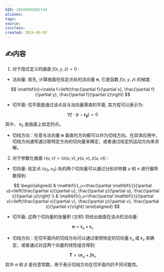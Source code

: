 ```yaml
---
UID: 20240903002744 
aliases: 
tags: 
source: 
cssclass: 
created: 2024-09-03
---
```

## ✍内容
1. 对于隐式定义的曲面 $f(x, y, z)=0$ :
- 法向量: 首先, 计算曲面在给定点处的法向量 $\mathbf{n}$, 它是函数 $f(x, y, z)$ 的梯度:

$$
\mathbf{n}=\nabla f=\left(\frac{\partial f}{\partial x}, \frac{\partial f}{\partial y}, \frac{\partial f}{\partial z}\right)
$$
- 切平面: 切平面是通过该点且与法向量需直的平面, 其方程可以表示为:

$$
\nabla f \cdot\left(\mathbf{r}-\mathbf{r}_{\mathbf{0}}\right)=0
$$
其中， $\mathbf{r}_0$ 是曲面上给定的点。
- 切线方向：任意与法向量 $\mathbf{n}$ 垂直的方向都可以作为切线方向。在具体应用中，切线方向通常通过取特定方向的切向量来确定，或者通过给定的运动方向来求解。
2. 对于参数化曲面 $\mathrm{r}(u, v)=(x(u, v), y(u, v), z(u, v))$ :
- 切向量: 给定点 $\left(u_0, v_0\right)$ 处的两个切向量可以通过分别对参数 $u$ 和 $v$ 进行偏导数得到:

$$
\begin{aligned}
& \mathbf{r}_u=\frac{\partial \mathbf{r}}{\partial u}=\left(\frac{\partial x}{\partial u}, \frac{\partial y}{\partial u}, \frac{\partial z}{\partial u}\right) \\
& \mathbf{r}_v=\frac{\partial \mathbf{r}}{\partial v}=\left(\frac{\partial x}{\partial v}, \frac{\partial y}{\partial v}, \frac{\partial z}{\partial v}\right)
\end{aligned}
$$
- 切平画: 这两个切向量的张量积 (叉积) 将给出曲面在该点的法向量:

$$
\mathbf{n}=\mathbf{r}_u \times \mathbf{r}_v
$$
- 切线方向：在切平面内的切线方向可以通过使用特定的切向量 $\mathbf{r}_u$ 或 $\mathbf{r}_v$ 来确定，或者通过对这两个向量的线性组合得到:

$$
\mathbf{T}=\alpha \mathbf{r}_u+\beta \mathbf{r}_v
$$
其中 $\alpha$ 和 $\beta$ 是任意常数，用于表示切线方向在切平面内的不同可能性。
